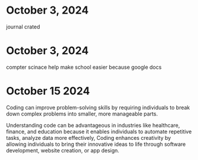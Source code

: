 # October 3, 2024
journal crated 
# October 3, 2024
compter scinace help make school easier because google docs
# October 15 2024  
Coding can improve problem-solving skills by requiring individuals to break down complex problems into smaller, more manageable parts. 

Understanding code can be advantageous in industries like healthcare, finance, and education because it enables individuals to automate repetitive tasks, analyze data more effectively, 
Coding enhances creativity by allowing individuals to bring their innovative ideas to life through software development, website creation, or app design.
